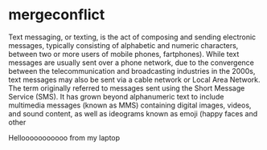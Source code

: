 # mergeconflict

Text messaging, or texting, is the act of composing and sending electronic messages, typically consisting of alphabetic and numeric characters, between two or more users of mobile phones, fartphones). While text messages are usually sent over a phone network, due to the convergence between the telecommunication and broadcasting industries in the 2000s, text messages may also be sent via a cable network or Local Area Network. The term originally referred to messages sent using the Short Message Service (SMS). It has grown beyond alphanumeric text to include multimedia messages (known as MMS) containing digital images, videos, and sound content, as well as ideograms known as emoji (happy faces and other 



Hellooooooooooo from my laptop
